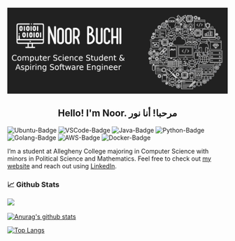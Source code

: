 [![Header](banner2.png)](https://noorbuchi.netlify.app//)

## <center> Hello! I'm Noor. مرحبا! أنا نور</center>

![Ubuntu-Badge](https://img.shields.io/badge/OS-Ubuntu-informational?style=flat&logo=ubuntu&logoColor=dd4814&color=dd4814)
![VSCode-Badge](https://img.shields.io/badge/Editor-VSCode-informational?style=flat&logo=visual-studio-code&logoColor=0078d7&color=0078d7)
![Java-Badge](https://img.shields.io/badge/Code-Java-informational?style=flat&logo=java&logoColor=white&color=white)
![Python-Badge](https://img.shields.io/badge/Code-Python-informational?style=flat&logo=python&logoColor=yellow&color=blue)
![Golang-Badge](https://img.shields.io/badge/Code-Golang-informational?style=flat&logo=go&logoColor=29BEB0&color=29BEB0)
![AWS-Badge](https://img.shields.io/badge/Tools-EC2-informational?style=flat&logo=amazon-aws&logoColor=FF9900&color=FF9900)
![Docker-Badge](https://img.shields.io/badge/Tools-Docker-informational?style=flat&logo=docker&logoColor=0db7ed&color=0db7ed)

I’m a student at Allegheny College majoring in Computer Science with minors in
Political Science and Mathematics. Feel free to check out [my
website](https://noorbuchi.netlify.app/) and reach out using [LinkedIn](https://www.linkedin.com/in/noorbuchi/).

### 📈 Github Stats

![](https://komarev.com/ghpvc/?username=noorbuchi&color=209ac9)

[![Anurag's github
stats](https://github-readme-stats.vercel.app/api?username=noorbuchi&count_private=true&show_icons=true&theme=react)](https://github.com/anuraghazra/github-readme-stats)

[![Top
Langs](https://github-readme-stats.vercel.app/api/top-langs/?username=noorbuchi&langs_count=8&layout=compact&theme=react)](https://github.com/anuraghazra/github-readme-stats)
